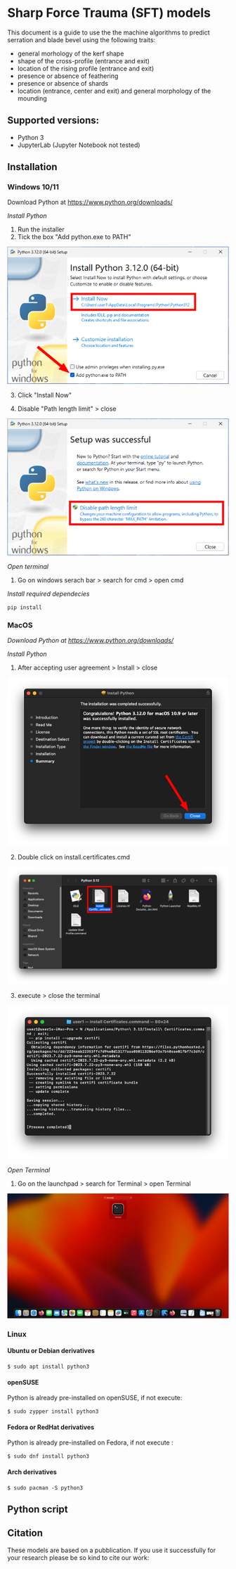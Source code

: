 # Sharp Force Trauma (SFT) models

This document is a guide to use the the machine algorithms to predict serration and blade bevel using the following traits:
- general morhology of the kerf shape
- shape of the cross-profile (entrance and exit)
- location of the rising profile (entrance and exit)
- presence or absence of feathering
- presence or absence of shards
- location (entrance, center and exit) and general morphology of the mounding


## Supported versions:

- Python 3 
- JupyterLab (Jupyter Notebook not tested)

## Installation 
### Windows 10/11
Download Python at https://www.python.org/downloads/ 

*Install Python*
1. Run the installer
2. Tick the box "Add python.exe to PATH"

![Alt text](Figures/image-1.png)

3. Click "Install Now"


4. Disable "Path length limit" > close

![Alt text](Figures/image-2.png)

*Open terminal*

1. Go on windows serach bar > search for cmd > open cmd

*Install required dependecies*

```
pip install 
```

### MacOS
*Download Python at https://www.python.org/downloads/*
 
*Install Python* 
1. After accepting user agreement > Install > close

![Alt text](Figures/image-3.png)

2. Double click on install.certificates.cmd 

![Alt text](Figures/image-4.png)

3. execute > close the terminal 

![Alt text](Figures/image-5.png)

*Open Terminal*
1. Go on the launchpad > search for Terminal > open Terminal

![Alt text](Figures/image-6.png)


### Linux


#### Ubuntu or Debian derivatives

```
$ sudo apt install python3
````
#### openSUSE
Python is already pre-installed on openSUSE, if not execute:
```
$ sudo zypper install python3
```
#### Fedora or RedHat derivatives
Python is already pre-installed on Fedora, if not execute :
```
$ sudo dnf install python3
```
#### Arch derivatives
```
$ sudo pacman -S python3
```

## Python script

## Citation 
These models are based on a pubblication. If you use it successfully for your research please be so kind to cite our work:


